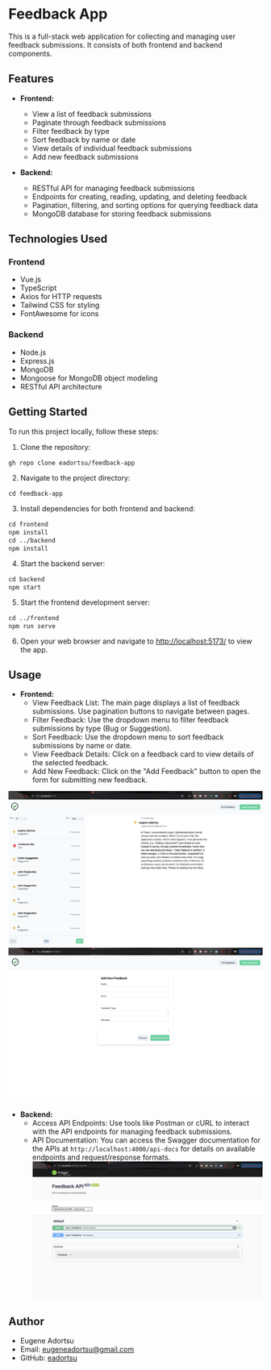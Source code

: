 # Feedback App

This is a full-stack web application for collecting and managing user feedback submissions. It consists of both frontend and backend components.

## Features

- **Frontend:**
  - View a list of feedback submissions
  - Paginate through feedback submissions
  - Filter feedback by type
  - Sort feedback by name or date
  - View details of individual feedback submissions
  - Add new feedback submissions

- **Backend:**
  - RESTful API for managing feedback submissions
  - Endpoints for creating, reading, updating, and deleting feedback
  - Pagination, filtering, and sorting options for querying feedback data
  - MongoDB database for storing feedback submissions

## Technologies Used

### Frontend
- Vue.js
- TypeScript
- Axios for HTTP requests
- Tailwind CSS for styling
- FontAwesome for icons

### Backend
- Node.js
- Express.js
- MongoDB
- Mongoose for MongoDB object modeling
- RESTful API architecture

## Getting Started

To run this project locally, follow these steps:

1. Clone the repository:

```
gh repo clone eadortsu/feedback-app
```

2. Navigate to the project directory:

```
cd feedback-app
```

3. Install dependencies for both frontend and backend:

```
cd frontend
npm install
cd ../backend
npm install
```

4. Start the backend server:

```
cd backend
npm start
```

5. Start the frontend development server:

```
cd ../frontend
npm run serve
```

6. Open your web browser and navigate to [http://localhost:5173/](http://localhost:5173/) to view the app.

## Usage

- **Frontend:**
  - View Feedback List: The main page displays a list of feedback submissions. Use pagination buttons to navigate between pages.
  - Filter Feedback: Use the dropdown menu to filter feedback submissions by type (Bug or Suggestion).
  - Sort Feedback: Use the dropdown menu to sort feedback submissions by name or date.
  - View Feedback Details: Click on a feedback card to view details of the selected feedback.
  - Add New Feedback: Click on the "Add Feedback" button to open the form for submitting new feedback.

![View Feedback List](https://raw.githubusercontent.com/eadortsu/feedback-app/main/screenshots/fe1.png)
![ Add New Feedback](https://raw.githubusercontent.com/eadortsu/feedback-app/main/screenshots/fe2.png)



- **Backend:**
  - Access API Endpoints: Use tools like Postman or cURL to interact with the API endpoints for managing feedback submissions.
  - API Documentation: You can access the Swagger documentation for the APIs at `http://localhost:4000/api-docs` for details on available endpoints and request/response formats.
    ![Feedback App Logo](https://raw.githubusercontent.com/eadortsu/feedback-app/main/screenshots/be.png)

## Author

- Eugene Adortsu
- Email: eugeneadortsu@gmail.com
- GitHub: [eadortsu](https://github.com/eadortsu)
